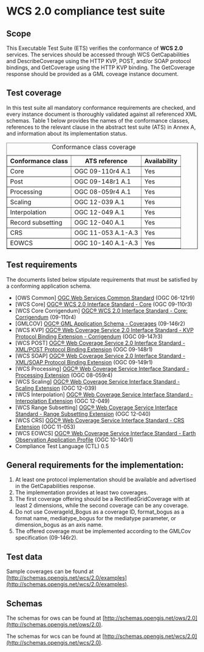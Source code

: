 # WCS 2.0 compliance test suite

## Scope

This Executable Test Suite (ETS) verifies the conformance of **WCS 2.0** services. The services should be accessed through WCS GetCapabilities and DescribeCoverage using the HTTP KVP, POST, and/or SOAP protocol bindings, and GetCoverage using the HTTP KVP binding. The GetCoverage response should be provided as a GML coveage instance document.

## Test coverage

In this test suite all mandatory conformance requirements are checked, and every instance document is thoroughly validated against all referenced XML schemas. Table 1 below provides the names of the conformance classes, references to the relevant clause in the abstract test suite (ATS) in Annex A, and information about its implementation status.

<table style="border-collapse: collapse;" border="1"><caption>Conformance class coverage</caption>

<thead>

<tr>

<th>Conformance class</th>

<th>ATS reference</th>

<th>Availability</th>

</tr>

</thead>

<tbody>

<tr>

<td>Core</td>

<td>OGC 09-110r4 A.1</td>

<td>Yes</td>

</tr>

<tr>

<td>Post</td>

<td>OGC 09-148r1 A.1</td>

<td>Yes</td>

</tr>

<tr>

<td>Processing</td>

<td>OGC 08-059r4 A.1</td>

<td>Yes</td>

</tr>

<tr>

<td>Scaling</td>

<td>OGC 12-039 A.1</td>

<td>Yes</td>

</tr>

<tr>

<td>Interpolation</td>

<td>OGC 12-049 A.1</td>

<td>Yes</td>

</tr>

<tr>

<td>Record subsetting</td>

<td>OGC 12-040 A.1</td>

<td>Yes</td>

</tr>

<tr>

<td>CRS</td>

<td>OGC 11-053 A.1-A.3</td>

<td>Yes</td>

</tr>

<tr>

<td>EOWCS</td>

<td>OGC 10-140 A.1-A.3</td>

<td>Yes</td>

</tr>


</tbody>

</table>

## Test requirements

The documents listed below stipulate requirements that must be satisfied by a conforming application schema.

*   [OWS Common] [OGC Web Services Common Standard](https://portal.opengeospatial.org/files/?artifact_id=38867) (OGC 06-121r9)
*   [WCS Core] [OGC® WCS 2.0 Interface Standard - Core](https://portal.opengeospatial.org/files/?artifact_id=41437) (OGC 09-110r3)
*   [WCS Core Corrigendum] [OGC® WCS 2.0 Interface Standard - Core: Corrigendum](https://portal.opengeospatial.org/files/?artifact_id=48428) (09-110r4)
*   [GMLCOV] [OGC® GML Application Schema - Coverages](https://portal.opengeospatial.org/files/?artifact_id=48553) (09-146r2)
*   [WCS KVP] [OGC® Web Coverage Service 2.0 Interface Standard - KVP Protocol Binding Extension - Corrigendum](https://portal.opengeospatial.org/files/?artifact_id=50140) (OGC 09-147r3)
*   [WCS POST] [OGC® Web Coverage Service 2.0 Interface Standard - XML/POST Protocol Binding Extension](https://portal.opengeospatial.org/files/?artifact_id=41440) (OGC 09-148r1)
*   [WCS SOAP] [OGC® Web Coverage Service 2.0 Interface Standard - XML/SOAP Protocol Binding Extension](https://portal.opengeospatial.org/files/?artifact_id=41441) (OGC 09-149r1)
*   [WCS Processing] [OGC® Web Coverage Service Interface Standard - Processing Extension](https://portal.opengeospatial.org/files/?artifact_id=51868) (OGC 08-059r4)
*   [WCS Scaling] [OGC® Web Coverage Service Interface Standard - Scaling Extension](https://portal.opengeospatial.org/files/12-039) (OGC 12-039)
*   [WCS Interpolation] [OGC® Web Coverage Service Interface Standard - Interpolation Extension](https://portal.opengeospatial.org/files/12-049) (OGC 12-049)
*   [WCS Range Subsetting] [OGC® Web Coverage Service Interface Standard - Range Subsetting Extension](https://portal.opengeospatial.org/files/12-040) (OGC 12-040)
*   [WCS CRS] [OGC® Web Coverage Service Interface Standard - CRS Extension](https://portal.opengeospatial.org/files/11-053) (OGC 11-053)
*   [WCS EOWCS] [OGC® Web Coverage Service Interface Standard - Earth Observation Application Profile](https://portal.opengeospatial.org/files/42722) (OGC 10-140r1)
*   Compliance Test Language (CTL) 0.5

## General requirements for the implementation:

1.  At least one protocol implementation should be available and advertised in the GetCapabilities response.
2.  The implementation provides at least two coverages.
3.  The first coverage offering should be a RectifiedGridCoverage with at least 2 dimensions, while the second coverage can be any coverage.
4.  Do not use CoverageId_Bogus as a coverage ID, format_bogus as a format name, mediatype_bogus for the mediatype parameter, or dimension_bogus as an axis name.
5.  The offered coverage must be implemented according to the GMLCov specification (09-146r2).

## Test data

Sample coverages can be found at [http://schemas.opengis.net/wcs/2.0/examples](http://schemas.opengis.net/wcs/2.0/examples).

## Schemas

The schemas for ows can be found at [http://schemas.opengis.net/ows/2.0](http://schemas.opengis.net/ows/2.0).

The schemas for wcs can be found at [http://schemas.opengis.net/wcs/2.0](http://schemas.opengis.net/wcs/2.0).